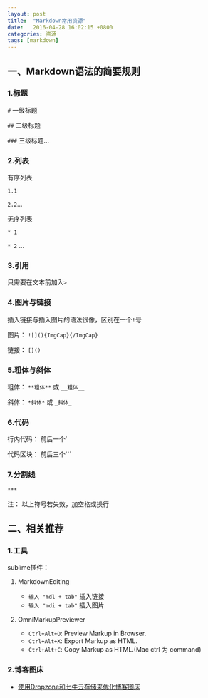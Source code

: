 ```yaml
---
layout: post
title:  "Markdown常用资源"
date:   2016-04-28 16:02:15 +0800
categories: 资源
tags: [markdown]
---
```

## 一、Markdown语法的简要规则

### 1.标题
`#` 一级标题

`##` 二级标题

`###` 三级标题...

### 2.列表
有序列表

`1.1`

`2.2`...

无序列表

`* 1`

`* 2`
...

### 3.引用

只需要在文本前加入`>`

### 4.图片与链接
插入链接与插入图片的语法很像，区别在一个`!`号

图片： `![](){ImgCap}{/ImgCap}`

链接： `[]()`

### 5.粗体与斜体

粗体： `**粗体**` 或 `__粗体__`

斜体： `*斜体*` 或 `_斜体_`

### 6.代码

行内代码： 前后一个`

代码区块： 前后三个``` 

### 7.分割线
`***`

注： 以上符号若失效，加空格或换行

## 二、相关推荐

### 1.工具

sublime插件：

1. MarkdownEditing
    * `输入 "mdl + tab"`  插入链接 
    * `输入 "mdi + tab"` 插入图片
    
2. OmniMarkupPreviewer
    * `Ctrl+Alt+O`: Preview Markup in Browser.
    * `Ctrl+Alt+X`: Export Markup as HTML.
    * `Ctrl+Alt+C`: Copy Markup as HTML.(Mac ctrl 为 command)

### 2.博客图床

* [使用Dropzone和七牛云存储来优化博客图床](http://yansu.org/2015/01/10/use-dropzone-and-qiniu-to-store-blog-images.html)
